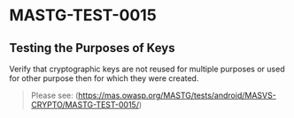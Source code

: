 #  MASTG-TEST-0015

## Testing the Purposes of Keys

Verify that cryptographic keys are not reused for multiple purposes or used for other purpose then for which they were created.

> Please see: (https://mas.owasp.org/MASTG/tests/android/MASVS-CRYPTO/MASTG-TEST-0015/)